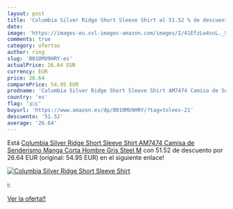 ```yaml
---
layout: post
title: 'Columbia Silver Ridge Short Sleeve Shirt al 51.52 % de descuento'
date: 
image: 'https://images-eu.ssl-images-amazon.com/images/I/41EfzLw4snL._SL200_.jpg'
comments: true
category: ofertas
author: ring
slug: 'B010MU9HRY-es'
actualPrice: 26.64 EUR
currency: EUR
price: 26.64
comparePrice: 54.95 EUR
prodname: 'Columbia Silver Ridge Short Sleeve Shirt AM7474 Camisa de Senderismo Manga Corta  Hombre  Gris  Steel   M'
country: 'es'
flag: '🇪🇸'
buyurl: 'https://www.amazon.es/dp/B010MU9HRY/?tag=tolees-21'
descuento: '51.52'
average: '26.64'
---
```


Está [Columbia Silver Ridge Short Sleeve Shirt AM7474 Camisa de Senderismo Manga Corta  Hombre  Gris  Steel   M](https://www.amazon.es/dp/B010MU9HRY/?tag=tolees-21) con 51.52 de descuento por 26.64 EUR (original: 54.95 EUR) en el siguiente enlace!

[![Columbia Silver Ridge Short Sleeve Shirt](https://images-eu.ssl-images-amazon.com/images/I/41EfzLw4snL._SL200_.jpg)](https://www.amazon.es/dp/B010MU9HRY/?tag=tolees-21)

ℹ️:


[Ver la oferta!!](https://www.amazon.es/dp/B010MU9HRY/?tag=tolees-21)
